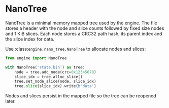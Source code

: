 # NanoTree

NanoTree is a minimal memory mapped tree used by the engine. The file stores a
header with the node and slice counts followed by fixed size nodes and
1 KiB slices. Each node stores a CRC32 path hash, its parent index and the slice
index for data.

Use :class:`engine.nano_tree.NanoTree` to allocate nodes and slices:

```python
from engine import NanoTree

with NanoTree('state.bin') as tree:
    node = tree.add_node(crc=0x12345678)
    slice_idx = tree.alloc_slice()
    tree.set_node_slice(node, slice_idx)
    tree.slice(slice_idx).write(b'data')
```

Nodes and slices persist in the mapped file so the tree can be reopened later.
